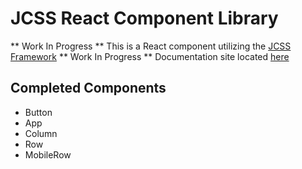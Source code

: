 # JCSS React Component Library

** Work In Progress **
This is a React component utilizing the [JCSS Framework](https://github.com/jon-cundiff/jcss)
** Work In Progress **
Documentation site located [here](https://jcss.pages.dev/)

## Completed Components

-   Button
-   App
-   Column
-   Row
-   MobileRow
